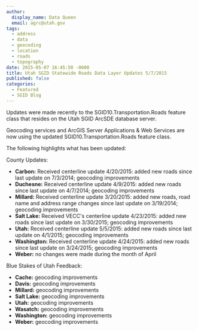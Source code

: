 ```yaml
---
author:
  display_name: Data Queen
  email: agrc@utah.gov
tags:
  - address
  - data
  - geocoding
  - location
  - roads
  - topography
date: 2015-05-07 16:45:50 -0600
title: Utah SGID Statewide Roads Data Layer Updates 5/7/2015
published: false
categories:
  - Featured
  - SGID Blog
---
```

Updates were made recently to the SGID10.Transportation.Roads feature class that resides on the Utah SGID ArcSDE database server.

Geocoding services and ArcGIS Server Applications & Web Services are now using the updated SGID10.Transportation.Roads feature class.

The following highlights what has been updated:

County Updates:

- **Carbon:** Received centerline update 4/20/2015: added new roads since last update on 7/3/2014; geocoding improvements
- **Duchesne:** Received centerline update 4/9/2015: added new roads since last update on 4/7/2014; geocoding improvements
- **Millard:** Received centerline update 3/20/2015: added new roads, road name and address range changes since last update on 3/19/2014; geocoding improvements
- **Salt Lake:** Received VECC's centerline update 4/23/2015: added new roads since last update on 3/30/2015; geocoding improvements
- **Utah:** Received centerline update 5/5/2015: added new roads since last update on 4/1/2015; geocoding improvements
- **Washington:** Received centerline update 4/24/2015: added new roads since last update on 3/24/2015; geocoding improvements
- **Weber:** no changes were made during the month of April

Blue Stakes of Utah Feedback:

- **Cache:** geocoding improvements
- **Davis:** geocoding improvements
- **Millard:** geocoding improvements
- **Salt Lake:** geocoding improvements
- **Utah:** geocoding improvements
- **Wasatch:** geocoding improvements
- **Washington:** geocoding improvements
- **Weber:** geocoding improvements
